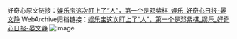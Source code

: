 好奇心原文链接：[娱乐宝这次盯上了“人”，第一个是邓紫棋_娱乐_好奇心日报-晏文静](https://www.qdaily.com/articles/9588.html)
WebArchive归档链接：[娱乐宝这次盯上了“人”，第一个是邓紫棋_娱乐_好奇心日报-晏文静](http://web.archive.org/web/20190623154602/https://www.qdaily.com/articles/9588.html)
![image](http://ww3.sinaimg.cn/large/007d5XDply1g3vfu1zs89j30u02d61kx)